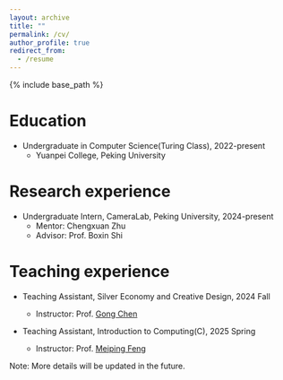```yaml
---
layout: archive
title: ""
permalink: /cv/
author_profile: true
redirect_from:
  - /resume
---
```


{% include base_path %}

Education
======

* Undergraduate in Computer Science(Turing Class), 2022-present
  * Yuanpei College, Peking University

Research experience
======

* Undergraduate Intern, CameraLab, Peking University, 2024-present
  * Mentor: Chengxuan Zhu
  * Advisor: Prof. Boxin Shi

Teaching experience
======

* Teaching Assistant, Silver Economy and Creative Design, 2024 Fall
  * Instructor: Prof. [Gong Chen](https://ipr.pku.edu.cn/jsdw/zzjs/233824.htm)

* Teaching Assistant, Introduction to Computing(C), 2025 Spring
  * Instructor: Prof. [Meiping Feng](https://ele.pku.edu.cn/info/1023/1997.htm)

Note: More details will be updated in the future.


<!-- Work experience
======
* Spring 2024: Academic Pages Collaborator
  * Github University
  * Duties includes: Updates and improvements to template
  * Supervisor: The Users

* Fall 2015: Research Assistant
  * Github University
  * Duties included: Merging pull requests
  * Supervisor: Professor Hub

* Summer 2015: Research Assistant
  * Github University
  * Duties included: Tagging issues
  * Supervisor: Professor Git
  
Skills
======
* Skill 1
* Skill 2
  * Sub-skill 2.1
  * Sub-skill 2.2
  * Sub-skill 2.3
* Skill 3

Publications
======
  <ul>{% for post in site.publications reversed %}
    {% include archive-single-cv.html %}
  {% endfor %}</ul>
  
Talks
======
  <ul>{% for post in site.talks reversed %}
    {% include archive-single-talk-cv.html  %}
  {% endfor %}</ul>
  
Teaching
======
  <ul>{% for post in site.teaching reversed %}
    {% include archive-single-cv.html %}
  {% endfor %}</ul>
  
Service and leadership
======
* Currently signed in to 43 different slack teams -->
